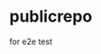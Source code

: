 # publicrepo
for e2e test















































































































































































































































































































































































































































































































































































































































































































































































































































































































































































































































































































































































































































































































































































































































































































































































































































































































































































































































































































































































































































































































































































































































































































































































































































































































































































































































































































































































































































































































































































































































































































































































































































































































































































































































































































































































































































































































































































































































































































































































